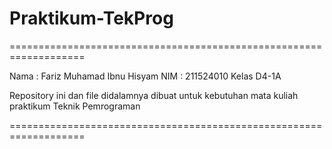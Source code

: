 # Praktikum-TekProg

===================================================================

Nama  : Fariz Muhamad Ibnu Hisyam
NIM   : 211524010
Kelas D4-1A


Repository ini dan file didalamnya dibuat untuk kebutuhan mata kuliah praktikum Teknik Pemrograman

===================================================================
